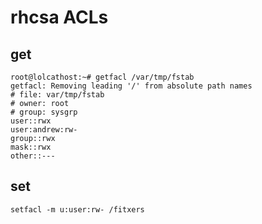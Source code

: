 # rhcsa ACLs

## get

```console
root@lolcathost:~# getfacl /var/tmp/fstab 
getfacl: Removing leading '/' from absolute path names
# file: var/tmp/fstab
# owner: root
# group: sysgrp
user::rwx
user:andrew:rw-
group::rwx
mask::rwx
other::---
```



## set

```
setfacl -m u:user:rw- /fitxers
```
